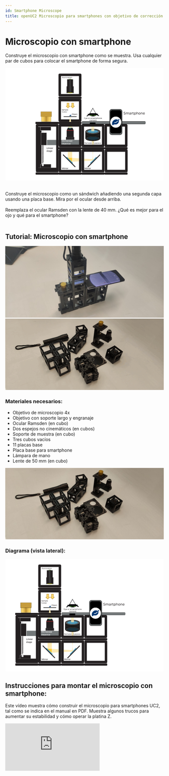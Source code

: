 ```yaml
---
id: Smartphone Microscope
title: openUC2 Microscopio para smartphones con objetivo de corrección finita
---
```


# Microscopio con smartphone

Construye el microscopio con smartphone como se muestra. Usa cualquier par de cubos para colocar el smartphone de forma segura.

![](../IMAGES/MINIBOXNEW/46.png)

<div class="alert info">
</div><br/>

<div class="alert-success">
Construye el microscopio como un sándwich añadiendo una segunda capa usando una placa base. Mira por el ocular desde arriba.
</div><br/>

<div class="alert info">
Reemplaza el ocular Ramsden con la lente de 40 mm. ¿Qué es mejor para el ojo y qué para el smartphone?
</div><br/>

## Tutorial: Microscopio con smartphone

![](../IMAGES/MINIBOXTUTORIAL/image1.png)  
![](../IMAGES/MINIBOXTUTORIAL/image28.gif)

### Materiales necesarios:

- Objetivo de microscopio 4x  
- Objetivo con soporte largo y engranaje  
- Ocular Ramsden (en cubo)  
- Dos espejos no cinemáticos (en cubos)  
- Soporte de muestra (en cubo)  
- Tres cubos vacíos  
- 11 placas base  
- Placa base para smartphone  
- Lámpara de mano  
- Lente de 50 mm (en cubo)

![](../IMAGES/MINIBOXTUTORIAL/image38.jpg)

### Diagrama (vista lateral):

![](../IMAGES/MINIBOXTUTORIAL/image98.png)

## Instrucciones para montar el microscopio con smartphone:


Este vídeo muestra cómo construir el microscopio para smartphones UC2, tal como se indica en el manual en PDF. Muestra algunos trucos para aumentar su estabilidad y cómo operar la platina Z.


<div style={{position: 'relative', paddingBottom: '56.25%', height: 0, overflow: 'hidden'}}>
  <iframe 
    style={{position: 'absolute', top: 0, left: 0, width: '100%', height: '100%'}}
    src="https://www.youtube.com/embed/q3-XW8Bfuww" 
    title="YouTube video player" 
    frameBorder="0" 
    allow="accelerometer; autoplay; clipboard-write; encrypted-media; gyroscope; picture-in-picture" 
    allowFullScreen
  />
</div>


**Paso 1: Construye una línea de cuatro placas base**

![](../IMAGES/MINIBOXTUTORIAL/image49.jpg)

**Paso 2: Ensambla los componentes**

Coloca el soporte del objetivo del microscopio en un extremo, seguido de los dos espejos enfrentados entre sí y un cubo vacío en el otro extremo. Fíjalos con placas base.

![](../IMAGES/MINIBOXTUTORIAL/image103.jpg)

**Paso 3: Ajusta el objetivo**

Construye un cubo con el objetivo del microscopio dentro. Ajusta la altura del objetivo si es necesario usando el engranaje.

![](../IMAGES/MINIBOXTUTORIAL/image68.jpg)  
![](../IMAGES/MINIBOXTUTORIAL/image100.jpg)  
![](../IMAGES/MINIBOXTUTORIAL/image34.jpg)

**Paso 4: Coloca el ocular**

Coloca el ocular junto al objetivo del microscopio y un cubo vacío junto a él. Asegúrate de la orientación correcta del ocular.

![](../IMAGES/MINIBOXTUTORIAL/image90.png)

**Paso 5: Alinea la base del smartphone**

Coloca la base del smartphone con el orificio alineado con el ocular. Nota: Puedes ajustar la orientación de la base del smartphone para adaptarse al tamaño de tu dispositivo.

![](../IMAGES/MINIBOXTUTORIAL/image95.png)

**Paso 6: Configura el soporte de muestra**

Coloca el cubo con el soporte de muestra encima del objetivo. Asegúrate de la distancia entre ellos. Puedes ajustar la distancia gruesa deslizando el soporte dentro del cubo y la fina con el engranaje.

![](../IMAGES/MINIBOXTUTORIAL/image46.jpg)

**Paso 7: Añade la lente convergente y la lámpara**

Coloca un cubo con lente convergente sobre el cubo con la muestra y coloca la lámpara encima. Alinea el smartphone con el ocular.

![](../IMAGES/MINIBOXTUTORIAL/image1.png)

**Paso 8: Ajusta para obtener claridad**

Mueve el smartphone de manera que todo el círculo del ocular esté iluminado. Luego, gira el engranaje para enfocar y obtener una imagen nítida de la muestra.

![](../IMAGES/MINIBOXTUTORIAL/image83.gif)

## ¿Mejor con smartphone o con el ojo?

La cámara del smartphone tiene una lente con una distancia focal muy corta porque debe caber en el cuerpo delgado del teléfono. Esta lente crea una imagen en el sensor de la cámara con propiedades similares a las del ojo humano.

El ojo puede ver objetos tanto de cerca como de lejos. Esta propiedad se llama acomodación.

![](../IMAGES/MINIBOXNEW/47.png)

La cámara del smartphone también puede hacerlo, pero se llama autofoco. Describe la capacidad de enfocar objetos a diferentes distancias sobre el sensor.

![](../IMAGES/MINIBOXNEW/48.png)

La imagen del ocular entra en rayos paralelos, como si viniera del infinito. Observaste con un ojo relajado (mirando a lo lejos) o con una cámara enfocada al infinito.

<div class="alert info">
</div><br/>

## Resultados del cálculo

![](../IMAGES/MINIBOX/UC2_minibox_55.png)
